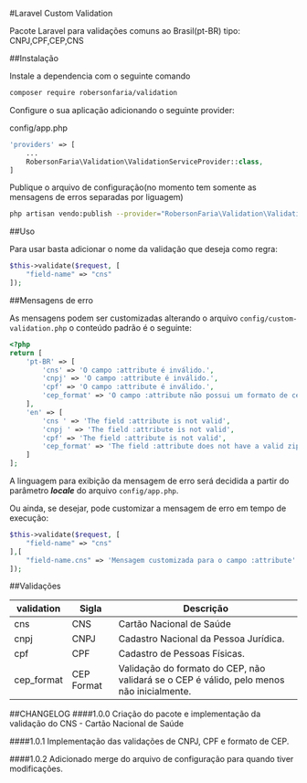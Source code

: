 #Laravel Custom Validation

Pacote Laravel para validações comuns ao Brasil(pt-BR) tipo: CNPJ,CPF,CEP,CNS

##Instalação

Instale a dependencia com o seguinte comando

```bash
composer require robersonfaria/validation
```

Configure o sua aplicação adicionando o seguinte provider:

config/app.php
```php
'providers' => [
    ...
    RobersonFaria\Validation\ValidationServiceProvider::class,
]
```

Publique o arquivo de configuração(no momento tem somente as mensagens de erros separadas por liguagem)

```bash
php artisan vendo:publish --provider="RobersonFaria\Validation\ValidationServiceProvider"
```

##Uso

Para usar basta adicionar o nome da validação que deseja como regra:

```php
$this->validate($request, [
    "field-name" => "cns"
]);
```

##Mensagens de erro

As mensagens podem ser customizadas alterando o arquivo `config/custom-validation.php` o conteúdo padrão é o seguinte:

```php
<?php
return [
    'pt-BR' => [
        'cns' => 'O campo :attribute é inválido.',
        'cnpj' => 'O campo :attribute é inválido.',
        'cpf' => 'O campo :attribute é inválido.',
        'cep_format' => 'O campo :attribute não possui um formato de cep válido',
    ],
    'en' => [
        'cns ' => 'The field :attribute is not valid',
        'cnpj ' => 'The field :attribute is not valid',
        'cpf' => 'The field :attribute is not valid',
        'cep_format' => 'The field :attribute does not have a valid zip format',
    ]
];
```
A linguagem para exibição da mensagem de erro será decidida a partir do parâmetro **_locale_** do arquivo `config/app.php`.

Ou ainda, se desejar, pode customizar a mensagem de erro em tempo de execução:

```php
$this->validate($request, [
    "field-name" => "cns"
],[
    "field-name.cns" => 'Mensagem customizada para o campo :attribute'
]);
```

##Validações

| validation | Sigla | Descrição |
|---|---|---|
| cns | CNS | Cartão Nacional de Saúde|
| cnpj | CNPJ | Cadastro Nacional da Pessoa Jurídica. |
| cpf | CPF | Cadastro de Pessoas Físicas. |
| cep_format | CEP Format | Validação do formato do CEP, não validará se o CEP é válido, pelo menos não inicialmente. |


##CHANGELOG
####1.0.0
Criação do pacote e implementação da validação do CNS - Cartão Nacional de Saúde

####1.0.1
Implementação das validações de CNPJ, CPF e formato de CEP.

####1.0.2
Adicionado merge do arquivo de configuração para quando tiver modificações.